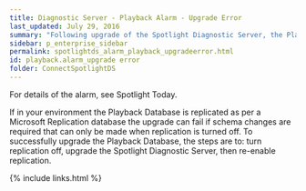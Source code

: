```yaml
---
title: ﻿Diagnostic Server - Playback Alarm - Upgrade Error
last_updated: July 29, 2016
summary: "Following upgrade of the Spotlight Diagnostic Server, the Playback Database is automatically upgraded the next time it is accessed by the Spotlight Diagnostic Server."
sidebar: p_enterprise_sidebar
permalink: spotlightds_alarm_playback_upgradeerror.html
id: playback.alarm_upgrade error
folder: ConnectSpotlightDS
---
```




For details of the alarm, see <xref href="spotlight:AlarmLog.AlarmLogCurrent" format="html" scope="external">Spotlight Today</xref>.

If in your environment the Playback Database is replicated as per a Microsoft Replication database the upgrade can fail if schema changes are required that can only be made when replication is turned off. To successfully upgrade the Playback Database, the steps are to: turn replication off, upgrade the Spotlight Diagnostic Server, then re-enable replication.


{% include links.html %}
